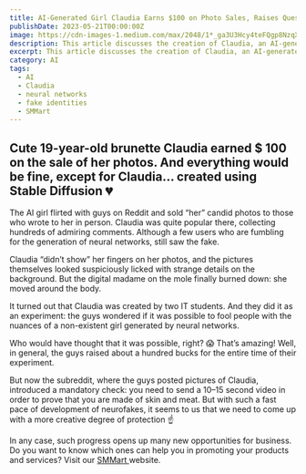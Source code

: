 ```yaml
---
title: AI-Generated Girl Claudia Earns $100 on Photo Sales, Raises Questions About Fake Identities Online
publishDate: 2023-05-21T00:00:00Z
image: https://cdn-images-1.medium.com/max/2048/1*_ga3U3Hcy4teFQgp8NzqXQ.jpeg
description: This article discusses the creation of Claudia, an AI-generated girl who flirted with guys on Reddit and sold candid photos. The experiment, created by two IT students, aimed to test if people could be fooled by a non-existent girl generated by neural networks. However, some users noticed the fake, and the experiment raised questions about fake identities online. The post also promotes SMMart, an AI system that helps businesses promote their products and services. Learn more about Claudia and the future of AI-generated content in this article.
excerpt: This article discusses the creation of Claudia, an AI-generated girl who flirted with guys on Reddit and sold candid photos. The experimen...
category: AI
tags:
  - AI
  - Claudia
  - neural networks
  - fake identities
  - SMMart
---
```


## Cute 19-year-old brunette Claudia earned $ 100 on the sale of her photos. And everything would be fine, except for Claudia… created using Stable Diffusion 💔

The AI girl flirted with guys on Reddit and sold “her” candid photos to those who wrote to her in person. Claudia was quite popular there, collecting hundreds of admiring comments. Although a few users who are fumbling for the generation of neural networks, still saw the fake.

Claudia “didn’t show” her fingers on her photos, and the pictures themselves looked suspiciously licked with strange details on the background. But the digital madame on the mole finally burned down: she moved around the body.

It turned out that Claudia was created by two IT students. And they did it as an experiment: the guys wondered if it was possible to fool people with the nuances of a non-existent girl generated by neural networks.

Who would have thought that it was possible, right? 😱 That’s amazing! Well, in general, the guys raised about a hundred bucks for the entire time of their experiment.

But now the subreddit, where the guys posted pictures of Claudia, introduced a mandatory check: you need to send a 10–15 second video in order to prove that you are made of skin and meat. But with such a fast pace of development of neurofakes, it seems to us that we need to come up with a more creative degree of protection ☝️

In any case, such progress opens up many new opportunities for business. Do you want to know which ones can help you in promoting your products and services? Visit our [SMMart ](https://www.smm.art/)website.
